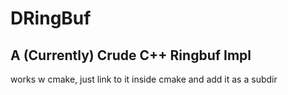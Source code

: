 # DRingBuf

## A (Currently) Crude C++ Ringbuf Impl

works w cmake, just link to it inside cmake and add it as a subdir
